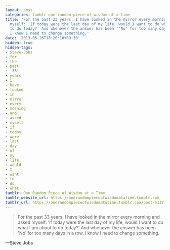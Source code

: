 ```yaml
---
layout: post
categories: tumblr one-random-piece-of-wisdom-at-a-time
title: 'For the past 33 years, I have looked in the mirror every morning and asked
  myself: ‘If today were the last day of my life, would I want to do what I am about
  to do today?’ And whenever the answer has been ''No’ for too many days in a row,
  I know I need to change something.'
date: '2013-05-26T18:20:10+09:30'
hidden: true
hidden-tags:
- Steve-Jobs
- for
- the
- past
- '33'
- years
- i
- have
- looked
- in
- mirror
- every
- morning
- and
- asked
- myself
- if
- today
- were
- last
- day
- of
- my
- life
- would
- I
- want
- to
- do
- what
tumblr: One Random Piece of Wisdom at a Time
tumblr_website_url: https://onerandompieceofwisdomatatime.tumblr.com
tumblr_url: https://onerandompieceofwisdomatatime.tumblr.com/post/51371531040/for-the-past-33-years-i-have-looked-in-the-mirror
---
```

> For the past 33 years, I have looked in the mirror every morning and asked myself: ‘If today were the last day of my life, would I want to do what I am about to do today?’ And whenever the answer has been 'No’ for too many days in a row, I know I need to change something.

—Steve Jobs
